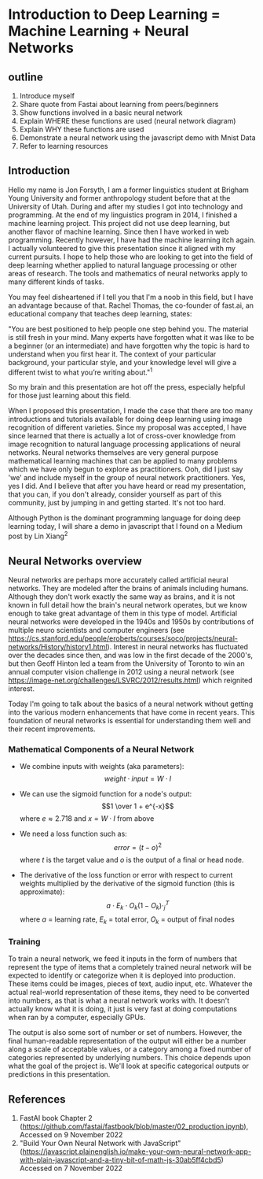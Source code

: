 # Introduction to Deep Learning = Machine Learning + Neural Networks

## outline

1. Introduce myself
2. Share quote from Fastai about learning from peers/beginners
3. Show functions involved in a basic neural network
4. Explain WHERE these functions are used (neural network diagram)
5. Explain WHY these functions are used
6. Demonstrate a neural network using the javascript demo with Mnist Data
7. Refer to learning resources


## Introduction

Hello my name is Jon Forsyth, I am a former linguistics student at Brigham Young University and former anthropology student before that at the University of Utah.  During and after my studies I got into technology and programming.  At the end of my linguistics program in 2014, I finished a machine learning project.  This project did not use deep learning, but another flavor of machine learning.  Since then I have worked in web programming.  Recently however, I have had the machine learning itch again.  I actually volunteered to give this presentation since it aligned with my current pursuits.  I hope to help those who are looking to get into the field of deep learning whether applied to natural language processing or other areas of research.  The tools and mathematics of neural networks apply to many different kinds of tasks.

You may feel disheartened if I tell you that I'm a noob in this field, but I have an advantage because of that.  Rachel Thomas, the co-founder of fast.ai, an educational company that teaches deep learning, states:

"You are best positioned to help people one step behind you. The material is
still fresh in your mind. Many experts have forgotten what it was like to be a
beginner (or an intermediate) and have forgotten why the topic is hard to
understand when you first hear it. The context of your particular background,
your particular style, and your knowledge level will give a different twist to
what you’re writing about."<sup>1</sup>

So my brain and this presentation are hot off the press, especially helpful for those just learning about this field.

When I proposed this presentation, I made the case that there are too many introductions and tutorials available for doing deep learning using image recognition of different varieties.  Since my proposal was accepted, I have since learned that there is actually a lot of cross-over knowledge from image recognition to natural language processing applications of neural networks.  Neural networks themselves are very general purpose mathematical learning machines that can be applied to many problems which we have only begun to explore as practitioners.  Ooh, did I just say 'we' and include myself in the group of neural network practitioners.  Yes, yes I did.  And I believe that after you have heard or read my presentation, that you can, if you don't already, consider yourself as part of this community, just by jumping in and getting started.  It's not too hard.

Although Python is the dominant programming language for doing deep learning today, I will share a demo in javascript that I found on a Medium post by Lin Xiang<sup>2</sup> 

## Neural Networks overview

Neural networks are perhaps more accurately called artificial neural networks.  They are modeled after the brains of animals including humans.  Although they don't work exactly the same way as brains, and it is not known in full detail how the brain's neural network operates, but we know enough to take great advantage of them in this type of model.  Artificial neural networks were developed in the 1940s and 1950s by contributions of multiple neuro scientists and computer engineers (see https://cs.stanford.edu/people/eroberts/courses/soco/projects/neural-networks/History/history1.html).  Interest in neural networks has fluctuated over the decades since then, and was low in the first decade of the 2000's, but then Geoff Hinton led a team from the University of Toronto to win an annual computer vision challenge in 2012 using a neural network (see https://image-net.org/challenges/LSVRC/2012/results.html) which reignited interest.

Today I'm going to talk about the basics of a neural network without getting into the various modern enhancements that have come in recent years.  This foundation of neural networks is essential for understanding them well and their recent improvements.

### Mathematical Components of a Neural Network

- We combine inputs with weights (aka parameters): $$weight \cdot input = W \cdot I$$

- We can use the sigmoid function for a node's output: $$1 \over 1 + e^{-x}$$ where $e \approx 2.718$ and $x = W \cdot I$ from above

- We need a loss function such as: $$error = (t - o)^2$$ where $t$ is the target value and $o$ is the output of a final or head node.

- The derivative of the loss function or error with respect to current weights multiplied by the derivative of the sigmoid function (this is approximate): $$a \cdot E_k \cdot O_k(1 - O_k) \cdot^T_j$$ where $a$ = learning rate, $E_k$ = total error, $O_k$ = output of final nodes

### Training

To train a neural network, we feed it inputs in the form of numbers that represent the type of items that a completely trained neural network will be expected to identify or categorize when it is deployed into production.  These items could be images, pieces of text, audio input, etc.  Whatever the actual real-world representation of these items, they need to be converted into numbers, as that is what a neural network works with.  It doesn't actually know what it is doing, it just is very fast at doing computations when ran by a computer, especially GPUs.

The output is also some sort of number or set of numbers.  However, the final human-readable representation of the output will either be a number along a scale of acceptable values, or a category among a fixed number of categories represented by underlying numbers.  This choice depends upon what the goal of the project is.  We'll look at specific categorical outputs or predictions in this presentation.



## References
1. FastAI book Chapter 2 (https://github.com/fastai/fastbook/blob/master/02_production.ipynb), Accessed on 9 November 2022
2. "Build Your Own Neural Network with JavaScript" (https://javascript.plainenglish.io/make-your-own-neural-network-app-with-plain-javascript-and-a-tiny-bit-of-math-js-30ab5ff4cbd5) Accessed on 7 November 2022

